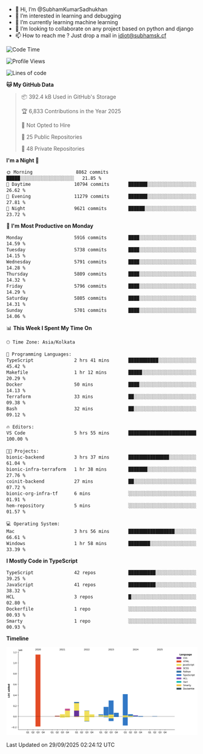 - 👋 Hi, I’m @SubhamKumarSadhukhan
- 👀 I’m interested in learning and debugging
- 🌱 I’m currently learning machine learning
- 💞️ I’m looking to collaborate on any project based on python and django
- 📫 How to reach me ?
      Just drop a mail in idiot@subhamsk.cf

<!---
SubhamKumarSadhukhan/SubhamKumarSadhukhan is a ✨ special ✨ repository because its `README.md` (this file) appears on your GitHub profile.
You can click the Preview link to take a look at your changes.
--->


<!--START_SECTION:waka-->
![Code Time](http://img.shields.io/badge/Code%20Time-3%2C086%20hrs%2053%20mins-blue)

![Profile Views](http://img.shields.io/badge/Profile%20Views-7-blue)

![Lines of code](https://img.shields.io/badge/From%20Hello%20World%20I%27ve%20Written-2.8%20million%20lines%20of%20code-blue)

**🐱 My GitHub Data** 

> 📦 392.4 kB Used in GitHub's Storage 
 > 
> 🏆 6,833 Contributions in the Year 2025
 > 
> 🚫 Not Opted to Hire
 > 
> 📜 25 Public Repositories 
 > 
> 🔑 48 Private Repositories 
 > 
**I'm a Night 🦉** 

```text
🌞 Morning                8862 commits        █████░░░░░░░░░░░░░░░░░░░░   21.85 % 
🌆 Daytime                10794 commits       ███████░░░░░░░░░░░░░░░░░░   26.62 % 
🌃 Evening                11279 commits       ███████░░░░░░░░░░░░░░░░░░   27.81 % 
🌙 Night                  9621 commits        ██████░░░░░░░░░░░░░░░░░░░   23.72 % 
```
📅 **I'm Most Productive on Monday** 

```text
Monday                   5916 commits        ████░░░░░░░░░░░░░░░░░░░░░   14.59 % 
Tuesday                  5738 commits        ████░░░░░░░░░░░░░░░░░░░░░   14.15 % 
Wednesday                5791 commits        ████░░░░░░░░░░░░░░░░░░░░░   14.28 % 
Thursday                 5809 commits        ████░░░░░░░░░░░░░░░░░░░░░   14.32 % 
Friday                   5796 commits        ████░░░░░░░░░░░░░░░░░░░░░   14.29 % 
Saturday                 5805 commits        ████░░░░░░░░░░░░░░░░░░░░░   14.31 % 
Sunday                   5701 commits        ████░░░░░░░░░░░░░░░░░░░░░   14.06 % 
```


📊 **This Week I Spent My Time On** 

```text
🕑︎ Time Zone: Asia/Kolkata

💬 Programming Languages: 
TypeScript               2 hrs 41 mins       ███████████░░░░░░░░░░░░░░   45.42 % 
Makefile                 1 hr 12 mins        █████░░░░░░░░░░░░░░░░░░░░   20.29 % 
Docker                   50 mins             ████░░░░░░░░░░░░░░░░░░░░░   14.13 % 
Terraform                33 mins             ██░░░░░░░░░░░░░░░░░░░░░░░   09.38 % 
Bash                     32 mins             ██░░░░░░░░░░░░░░░░░░░░░░░   09.12 % 

🔥 Editors: 
VS Code                  5 hrs 55 mins       █████████████████████████   100.00 % 

🐱‍💻 Projects: 
bionic-backend           3 hrs 37 mins       ███████████████░░░░░░░░░░   61.04 % 
bionic-infra-terraform   1 hr 38 mins        ███████░░░░░░░░░░░░░░░░░░   27.76 % 
coinit-backend           27 mins             ██░░░░░░░░░░░░░░░░░░░░░░░   07.72 % 
bionic-org-infra-tf      6 mins              ░░░░░░░░░░░░░░░░░░░░░░░░░   01.91 % 
hem-repository           5 mins              ░░░░░░░░░░░░░░░░░░░░░░░░░   01.57 % 

💻 Operating System: 
Mac                      3 hrs 56 mins       █████████████████░░░░░░░░   66.61 % 
Windows                  1 hr 58 mins        ████████░░░░░░░░░░░░░░░░░   33.39 % 
```

**I Mostly Code in TypeScript** 

```text
TypeScript               42 repos            ██████████░░░░░░░░░░░░░░░   39.25 % 
JavaScript               41 repos            ██████████░░░░░░░░░░░░░░░   38.32 % 
HCL                      3 repos             █░░░░░░░░░░░░░░░░░░░░░░░░   02.80 % 
Dockerfile               1 repo              ░░░░░░░░░░░░░░░░░░░░░░░░░   00.93 % 
Smarty                   1 repo              ░░░░░░░░░░░░░░░░░░░░░░░░░   00.93 % 
```



**Timeline**

![Lines of Code chart](https://raw.githubusercontent.com/SubhamKumarSadhukhan/SubhamKumarSadhukhan/main/assets/bar_graph.png)


 Last Updated on 29/09/2025 02:24:12 UTC
<!--END_SECTION:waka-->

